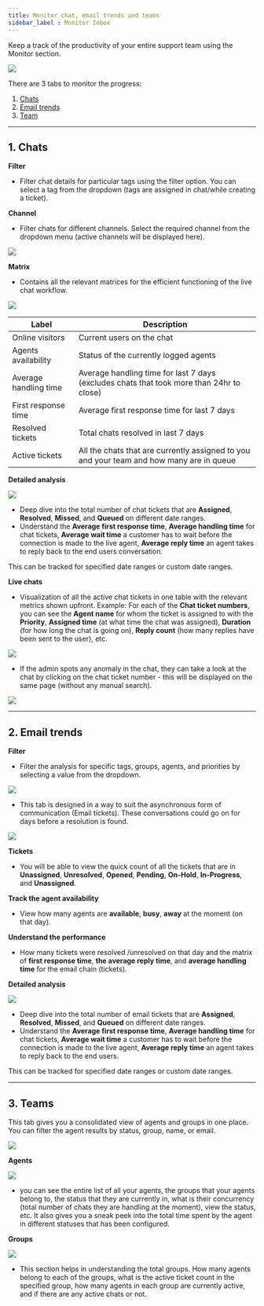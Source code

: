 ```yaml
---
title: Monitor chat, email trends and teams
sidebar_label : Monitor Inbox
---
```




Keep a track of the productivity of your entire support team using the Monitor section.

![](https://i.imgur.com/z3h17gR.png)


There are 3 tabs to monitor the progress:
1. [Chats](#chats)
2. [Email trends](#email)
3. [Team](#team)

---

## <a name="chats"></a> 1. Chats

**Filter**

- Filter chat details for particular tags using the filter option. You can select a tag from the dropdown (tags are assigned in chat/while creating a ticket).

**Channel**

- Filter chats for different channels. Select the required channel from the dropdown menu (active channels will be displayed here). 

![](https://i.imgur.com/rUNl6DY.png)


**Matrix**

- Contains all the relevant matrices for the efficient functioning of the live chat workflow. 

![](https://i.imgur.com/EPhHqwf.png)


| Label | Description |
| -------- | -------- |
| Online visitors     | Current users on the chat     |
|Agents availability| Status of the currently logged agents|
|Average handling time|Average handling time for last 7 days (excludes chats that took more than 24hr to close)|
|First response time|Average first response time for last 7 days|
|Resolved tickets|Total chats resolved in last 7 days|
|Active tickets|All the chats that are currently assigned to you and your team and how many are in queue|


**Detailed analysis**

![](https://i.imgur.com/4WHYeIf.png)


- Deep dive into the total number of chat tickets that are **Assigned**, **Resolved**, **Missed**, and **Queued** on different date ranges.
- Understand the **Average first response time**, **Average handling time** for chat tickets, **Average wait time** a customer has to wait before the connection is made to the live agent, **Average reply time** an agent takes to reply back to the end users conversation. 

This can be tracked for specified date ranges or custom date ranges. 

**Live chats**

- Visualization of all the active chat tickets in one table with the relevant metrics shown upfront. 
Example: For each of the **Chat ticket numbers**, you can see the **Agent name** for whom the ticket is assigned to with the **Priority**, **Assigned time** (at what time the chat was assigned), **Duration** (for how long the chat is going on), **Reply count** (how many replies have been sent to the user), etc.

![](https://i.imgur.com/v2CZiCr.png)


- If the admin spots any anomaly in the chat, they can take a look at the chat by clicking on the chat ticket number - this will be displayed on the same page (without any manual search). 

![](https://i.imgur.com/K6B5gnd.png)

---

## <a name="email"></a> 2. Email trends 

**Filter**

- Filter the analysis for specific tags, groups, agents, and priorities by selecting a value from the dropdown.


![](https://i.imgur.com/LO2TQQg.png)

 
- This tab is designed in a way to suit the asynchronous form of communication (Email tickets). These conversations could go on for days before a resolution is found. 

![](https://i.imgur.com/spI6S1x.png)

**Tickets**

- You will be able to view the quick count of all the tickets that are in **Unassigned**, **Unresolved**, **Opened**, **Pending**, **On-Hold**, **In-Progress**, and **Unassigned**. 

**Track the agent availability** 

- View how many agents are **available**, **busy**, **away** at the moment (on that day). 

**Understand the performance** 

- How many tickets were resolved /unresolved on that day and the matrix of **first response time**, **the average reply time**, and **average handling time** for the email chain (tickets).

**Detailed analysis**

![](https://i.imgur.com/HW9QJRC.png)


- Deep dive into the total number of email tickets that are **Assigned**, **Resolved**, **Missed**, and **Queued** on different date ranges.
- Understand the **Average first response time**, **Average handling time** for chat tickets, **Average wait time** a customer has to wait before the connection is made to the live agent, **Average reply time** an agent takes to reply back to the end users. 

This can be tracked for specified date ranges or custom date ranges. 

---


## <a name="team"></a> 3. Teams 

This tab gives you a consolidated view of agents and groups in one place. 
You can filter the agent results by status, group, name, or email.

![](https://i.imgur.com/vrcncBR.png)

**Agents** 

![](https://i.imgur.com/waZZ4Jv.png)

- you can see the entire list of all your agents, the groups that your agents belong to, the status that they are currently in, what is their concurrency (total number of chats they are handling at the moment), view the status, etc. It also gives you a sneak peek into the total time spent by the agent in different statuses that has been configured. 

**Groups** 

![](https://i.imgur.com/gWvnWgE.png)

- This section helps in understanding the total groups. How many agents belong to each of the groups, what is the active ticket count in the specified group, how many agents in each group are currently active, and if there are any active chats or not. 


